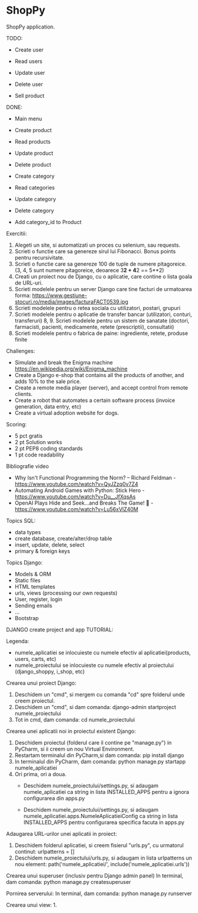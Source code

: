 # ShopPy
ShopPy application.

TODO:

- Create user
- Read users
- Update user 
- Delete user
    
- Sell product 

DONE:
    
- Main menu
- Create product
- Read products
- Update product
- Delete product

- Create category
- Read categories
- Update category
- Delete category 

- Add category_id to Product

Exercitii:
1. Alegeti un site, si automatizati un proces cu selenium, sau requests.
2. Scrieti o functie care sa genereze sirul lui Fibonacci. Bonus points pentru recursivitate.
3. Scrieti o functie care sa genereze 100 de tuple de numere pitagoreice. (3, 4, 5 sunt numere pitagoreice, deoarece 3**2 + 4**2  == 5**2)
4. Creati un proiect nou de Django, cu o aplicatie, care contine o lista goala de URL-uri.
5. Scrieti modelele pentru un server Django care tine facturi de urmatoarea forma: https://www.gestiune-stocuri.ro/media/images/facturaFACT0539.jpg
6. Scrieti modelele pentru o retea sociala cu utilizatori, postari, grupuri
7. Scrieti modelele pentru o aplicatie de transfer bancar (utilizatori, conturi, transferuri)
8, 9. Scrieti modelele pentru un sistem de sanatate (doctori, farmacisti, pacienti, medicamente, retete (prescriptii), consultatii)
10. Scrieti modelele pentru o fabrica de paine: ingrediente, retete, produse finite

Challenges:
- Simulate and break the Enigma machine https://en.wikipedia.org/wiki/Enigma_machine
- Create a Django e-shop that contains all the products of another, and adds 10% to the sale price.
- Create a remote media player (server), and accept control from remote clients.
- Create a robot that automates a certain software process (invoice generation, data entry, etc)
- Create a virtual adoption website for dogs.

Scoring:
- 5 pct gratis
- 2 pt Solution works
- 2 pt PEP8 coding standards
- 1 pt code readability


Bibliografie video 
- Why Isn't Functional Programming the Norm? – Richard Feldman - https://www.youtube.com/watch?v=QyJZzq0v7Z4
- Automating Android Games with Python: Stick Hero -  https://www.youtube.com/watch?v=Du__JfXqsAs
- OpenAI Plays Hide and Seek…and Breaks The Game! 🤖 -  https://www.youtube.com/watch?v=Lu56xVlZ40M

Topics SQL:
- data types
- create database, create/alter/drop table
- insert, update, delete, select
- primary & foreign keys

Topics Django:
- Models & ORM
- Static files
- HTML templates
- urls, views (processing our own requests)
- User, register, login
- Sending emails
- ...
- Bootstrap

DJANGO create project and app TUTORIAL:

Legenda:
- numele_aplicatiei se inlocuieste cu numele efectiv al aplicatiei(products, users, carts, etc)
- numele_proiectului se inlocuieste cu numele efectiv al proiectului (django_shoppy, i_shop, etc)

Crearea unui proiect Django:
1. Deschidem un "cmd", si mergem cu comanda "cd" spre folderul unde creem proiectul.
2. Deschidem un "cmd", si dam comanda:
    django-admin startproject numele_proiectului
3. Tot in cmd, dam comanda:
    cd numele_proiectului

Crearea unei aplicatii noi in proiectul existent Django:
1. Deschidem proiectul (folderul care il contine pe "manage.py") in PyCharm, si ii creem un nou Virtual Environment.
2. Restartam terminalul din PyCharm,si dam comanda:
    pip install django
3. In terminalul din PyCharm, dam comanda:
    python manage.py startapp numele_aplicatiei
4. Ori prima, ori a doua.
    - Deschidem numele_proiectului/settings.py, si adaugam numele_aplicatiei 
      ca string in lista INSTALLED_APPS pentru a ignora configurarea din apps.py

    - Deschidem numele_proiectului/settings.py, si adaugam 
      numele_aplicatiei.apps.NumeleAplicatieiConfig ca string in lista INSTALLED_APPS
      pentru configurarea specifica facuta in apps.py

Adaugarea URL-urilor unei aplicatii in proiect:
1. Deschidem folderul aplicatiei, si creem fisierul "urls.py", cu urmatorul continut:
    urlpatterns = []
2. Deschidem numele_proiectului/urls.py, si adaugam in lista urlpatterns un nou element:
    path('numele_aplicatiei/', include('numele_aplicatiei.urls'))
   
Crearea unui superuser (inclusiv pentru Django admin panel)
    In terminal, dam comanda: python manage.py createsuperuser

Pornirea serverului:
    In terminal, dam comanda: python manage.py runserver


Crearea unui view:
1. 